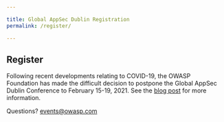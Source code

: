 ```yaml
---

title: Global AppSec Dublin Registration
permalink: /register/

---
```


## Register

Following recent developments relating to COVID-19, the OWASP Foundation has made the difficult decision to postpone the Global AppSec Dublin Conference to February 15-19, 2021. See the <a href='https://owasp.org/events/2020/03/12/dublin-announcement.html'>blog post</a> for more information.
<!--
Welcome to Global AppSec Dublin 2020 presented by the OWASP Foundation. Formerly known as AppSec EU, the Global AppSec Conference is the premier application security conference for developers and security experts. Join us for a celebration of leading application security technologies, speakers, prospects, and community, at this unique event that will build on everything you already know to expect from an OWASP Global Conference.
-->


Questions? [events@owasp.com](mailto:events@owasp.com?subject=Global%20AppSec%20Dublin%20Inquiry)
